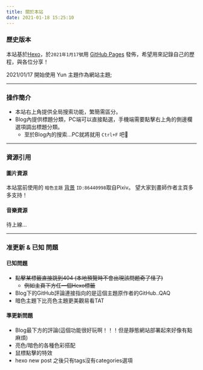 ```yaml
---
title: 關於本站
date: 2021-01-18 15:25:10
---
```

### 歷史版本

本站基於[Hexo](https://hexo.io/zh-tw/)，於`2021年1月17號`用 [GitHub Pages](https://pages.github.com/) 發佈，希望用來記錄自己的歷程，與各位分享！

2021/01/17 開始使用 Yun 主題作為網站主題;

***

### 操作簡介

* 本站右上角提供全局搜索功能，繁簡需區分。
* Blog內提供標題分類，PC端可以直接點選，手機端需要點擊右上角的側邊欄選項調出標題分類。
  * 至於Blog內的搜索...PC就將就用 `Ctrl+F` 吧🤣

***

### 資源引用

#### 圖片資源

本站當前使用的 `暗色主題` [背景](https://www.pixiv.net/artworks/86440998) `ID:86440998`取自Pixiv。
望大家到畫師作者主頁多多支持！

#### 音樂資源

待上線...

***

### 准更新 & 已知 問題

#### 已知問題

* ~~點擊某標籤直接跳到404 (本地預覽時不會出現該問題奇了怪了)~~
  * ~~例如主頁下方任一個Hexo標籤~~
* Blog下的GitHub評論連接指向的是這個主題原作者的GitHub..QAQ
* 暗色主題下比亮色主題更美觀易看TAT

#### 準更新問題

* Blog最下方的評論(這個功能很好玩啊！！！但是靜態網站部署起來好像有點麻煩)
* 亮色/暗色的各種色彩搭配
* 鼠標點擊的特效
* hexo new post 之後只有tags沒有categories選項
